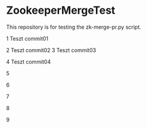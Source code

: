 # ZookeeperMergeTest
This repository is for testing the zk-merge-pr.py script. 

1
Teszt commit01

2
Teszt commit02
3
Teszt commit03

4
Teszt commit04

5

6

7

8

9
